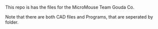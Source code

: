 This repo is has the files for the MicroMouse Team Gouda Co.

Note that there are both CAD files and Programs, that are seperated by folder.
